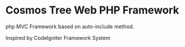 # Cosmos Tree Web PHP Framework
php MVC Framework based on auto-include method. 

Inspired by CodeIgniter Framework System
